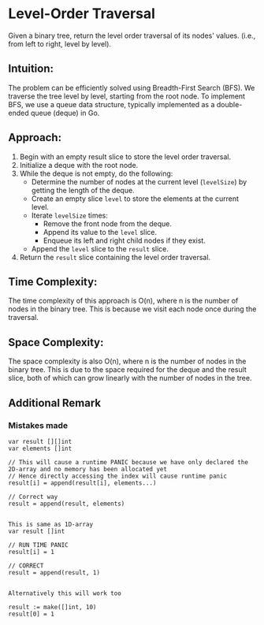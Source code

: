 # Level-Order Traversal 

Given a binary tree, return the level order traversal of its nodes' values. (i.e., from left to right, level by level).

## Intuition:

The problem can be efficiently solved using Breadth-First Search (BFS). We traverse the tree level by level, starting from the root node. To implement BFS, we use a queue data structure, typically implemented as a double-ended queue (deque) in Go.

## Approach:

1. Begin with an empty result slice to store the level order traversal.
2. Initialize a deque with the root node.
3. While the deque is not empty, do the following:
   - Determine the number of nodes at the current level (`levelSize`) by getting the length of the deque.
   - Create an empty slice `level` to store the elements at the current level.
   - Iterate `levelSize` times:
     - Remove the front node from the deque.
     - Append its value to the `level` slice.
     - Enqueue its left and right child nodes if they exist.
   - Append the `level` slice to the `result` slice.
4. Return the `result` slice containing the level order traversal.

## Time Complexity:

The time complexity of this approach is O(n), where n is the number of nodes in the binary tree. This is because we visit each node once during the traversal.

## Space Complexity:

The space complexity is also O(n), where n is the number of nodes in the binary tree. This is due to the space required for the deque and the result slice, both of which can grow linearly with the number of nodes in the tree.


## Additional Remark

### Mistakes made

```
var result [][]int
var elements []int

// This will cause a runtime PANIC because we have only declared the 2D-array and no memory has been allocated yet
// Hence directly accessing the index will cause runtime panic
result[i] = append(result[i], elements...)

// Correct way
result = append(result, elements)


This is same as 1D-array
var result []int

// RUN TIME PANIC
result[i] = 1

// CORRECT
result = append(result, 1)


Alternatively this will work too

result := make([]int, 10)
result[0] = 1

```